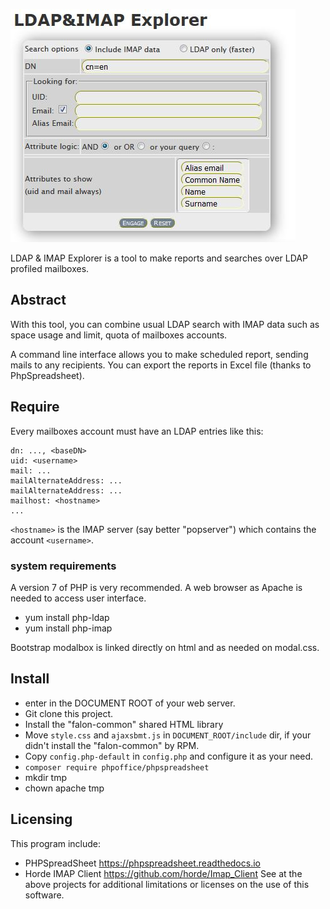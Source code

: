 ![Initial view](screenshot.jpg)

LDAP &amp; IMAP Explorer is a tool to make reports and searches over LDAP profiled mailboxes.

## Abstract
With this tool, you can combine usual LDAP search with IMAP data such as space usage and limit, quota of mailboxes accounts.

A command line interface allows you to make scheduled report, sending mails to any recipients. You can export the reports in Excel file (thanks to PhpSpreadsheet).

## Require
Every mailboxes account must have an LDAP entries like this:

```
dn: ..., <baseDN>
uid: <username>
mail: ...
mailAlternateAddress: ...
mailAlternateAddress: ...
mailhost: <hostname>
...
```

`<hostname>` is the IMAP server (say better "popserver") which contains the account `<username>`.

### system requirements
A version 7 of PHP is very recommended. A web browser as Apache is needed to access user interface.
- yum install php-ldap
- yum install php-imap

Bootstrap modalbox is linked directly on html and as needed on modal.css.

## Install
- enter in the DOCUMENT ROOT of your web server.
- Git clone this project.
- Install the "falon-common" shared HTML library
- Move `style.css` and `ajaxsbmt.js` in `DOCUMENT_ROOT/include` dir, if your didn't install the "falon-common" by RPM.
- Copy `config.php-default` in `config.php` and configure it as your need.
- `composer require phpoffice/phpspreadsheet`
- mkdir tmp
- chown apache tmp

## Licensing
This program include:
- PHPSpreadSheet https://phpspreadsheet.readthedocs.io
- Horde IMAP Client https://github.com/horde/Imap_Client
See at the above projects for additional limitations or licenses on the use of this software.
